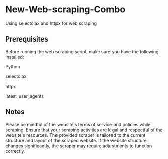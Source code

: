 # New-Web-scraping-Combo
Using selectolax and httpx for web scraping

## Prerequisites
Before running the web scraping script, make sure you have the following installed:

Python

selectolax

httpx

latest_user_agents

## Notes
Please be mindful of the website's terms of service and policies while scraping. 
Ensure that your scraping activities are legal and respectful of the website's resources.
The provided scraper is tailored to the current structure and layout of the scraped website. 
If the website structure changes significantly, the scraper may require adjustments to function correctly.
